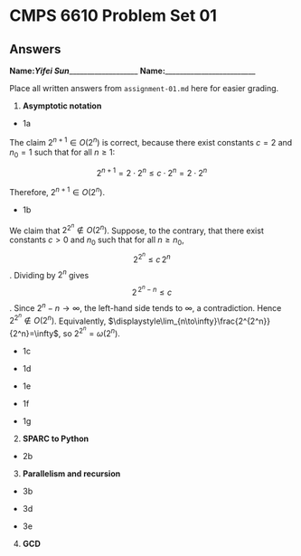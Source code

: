   # CMPS 6610 Problem Set 01
## Answers

**Name:**___Yifei Sun______________________
**Name:**_________________________


Place all written answers from `assignment-01.md` here for easier grading.

1. **Asymptotic notation**

  - 1a 

The claim $2^{n+1} \in O(2^n)$ is correct, because there exist constants 
$c = 2$ and $n_0 = 1$ such that for all $n \geq 1$:

$$
2^{n+1} = 2 \cdot 2^n \leq c \cdot 2^n = 2 \cdot 2^n
$$

Therefore, $2^{n+1} \in O(2^n)$.

  - 1b    

We claim that $2^{2^n}\notin O(2^n)$. Suppose, to the contrary, that there exist
constants $c>0$ and $n_0$ such that for all $n\ge n_0$,
$$2^{2^n}\le c\,2^n$$
.
Dividing by $2^n$ gives
$$2^{\,2^n-n}\le c$$
.
Since $2^n-n\to\infty$, the left-hand side tends to $\infty$, a contradiction.
Hence $2^{2^n}\notin O(2^n)$.
Equivalently, $\displaystyle\lim_{n\to\infty}\frac{2^{2^n}}{2^n}=\infty$,
so $2^{2^n}=\omega(2^n)$.
 
  - 1c

  - 1d

  - 1e

  - 1f

  - 1g

2. **SPARC to Python**

  - 2b

3. **Parallelism and recursion**

  - 3b

  - 3d

  - 3e
  
4. **GCD**
